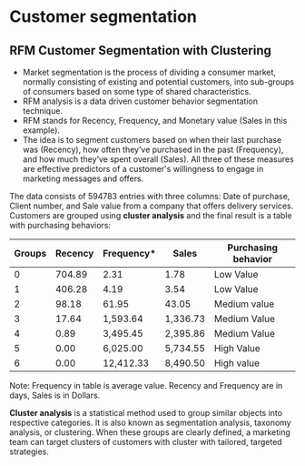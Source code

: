# Customer segmentation
## RFM Customer Segmentation with Clustering

- Market segmentation is the process of dividing a consumer market, normally consisting of existing and potential customers, into sub-groups of consumers based on some type of shared characteristics.
- RFM analysis is a data driven customer behavior segmentation technique.
- RFM stands for Recency, Frequency, and Monetary value (Sales in this example).
- The  idea is to segment customers based on when their last purchase was (Recency), how often they’ve purchased in the past (Frequency), and how much they’ve spent overall (Sales). All three of these measures are effective predictors of a customer's willingness to engage in marketing messages and offers.

The data consists of 594783 entries with three columns: Date of purchase, Client number, and Sale value from a company that offers delivery services. Customers are grouped using **cluster analysis** and the final result is a table with purchasing behaviors:

|Groups| Recency	| Frequency* | Sales    |   Purchasing behavior  |
|------|----------|------------|----------|------------------------|
|  0	 |  704.89	|      2.31	 |     1.78 |      Low Value         |
|  1	 |  406.28	|      4.19	 |     3.54 |      Low Value         |
|  2	 |   98.18	|     61.95	 |    43.05 |      Medium value      |
|  3	 |   17.64	|  1,593.64	 | 1,336.73 |      Medium Value      |
|  4	 |    0.89	|  3,495.45	 | 2,395.86 |      Medium Value      |
|  5	 |    0.00	|  6,025.00	 | 5,734.55 |      High Value        |
|  6	 |    0.00	| 12,412.33	 | 8,490.50 |      High value        |

Note: Frequency in table is average value.
Recency and Frequency are in days, Sales is in Dollars.

**Cluster analysis** is a statistical method used to group similar objects into respective categories. It is also known as segmentation analysis, taxonomy analysis, or clustering. When these groups are clearly defined, a marketing team can target clusters of customers with cluster with tailored, targeted strategies.
